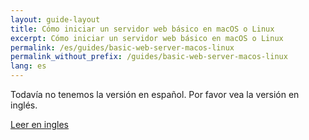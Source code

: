 ```yaml
---
layout: guide-layout
title: Cómo iniciar un servidor web básico en macOS o Linux
excerpt: Cómo iniciar un servidor web básico en macOS o Linux
permalink: /es/guides/basic-web-server-macos-linux
permalink_without_prefix: /guides/basic-web-server-macos-linux
lang: es
---
```


Todavía no tenemos la versión en español. Por favor vea la versión en inglés.

<div class="centering-div">
<a href="/guides/basic-web-server-macos-linux" class="pure-button button-large button-primary">Leer en ingles</a>
</div>